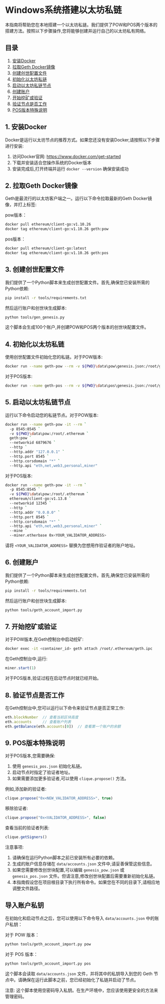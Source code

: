 # Windows系统搭建以太坊私链

本指南将帮助您在本地搭建一个以太坊私链。我们提供了POW和POS两个版本的搭建方法。按照以下步骤操作,您将能够创建并运行自己的以太坊私有网络。

## 目录

1. [安装Docker](#1-安装docker)
2. [拉取Geth Docker镜像](#2-拉取geth-docker镜像)
3. [创建创世配置文件](#3-创建创世配置文件)
4. [初始化以太坊私链](#4-初始化以太坊私链)
5. [启动以太坊私链节点](#5-启动以太坊私链节点)
6. [创建账户](#6-创建账户)
7. [开始挖矿或验证](#7-开始挖矿或验证)
8. [验证节点是否工作](#8-验证节点是否工作)
9. [POS版本特殊说明](#9-pos版本特殊说明)

## 1. 安装Docker

Docker是运行以太坊节点的推荐方式。如果您还没有安装Docker,请按照以下步骤进行安装:

1. 访问Docker官网: https://www.docker.com/get-started
2. 下载并安装适合您操作系统的Docker版本
3. 安装完成后,打开终端并运行 `docker --version` 确保安装成功

## 2. 拉取Geth Docker镜像

Geth是最流行的以太坊客户端之一。运行以下命令拉取最新的Geth Docker镜像，并打上标签:

pow版本：

```bash
docker pull ethereum/client-go:v1.10.26
docker tag ethereum/client-go:v1.10.26 geth:pow
```

pos版本：

```bash
docker pull ethereum/client-go:latest
docker tag ethereum/client-go:v1.10.26 geth:pos
```

## 3. 创建创世配置文件

我们提供了一个Python脚本来生成创世配置文件。首先,确保您已安装所需的Python依赖:

```bash
pip install -r tools/requirements.txt
```

然后运行账户和创世块生成脚本:

```bash
python tools/gen_genesis.py
```

这个脚本会生成100个账户,并创建POW和POS两个版本的创世块配置文件。

## 4. 初始化以太坊私链

使用创世配置文件初始化您的私链。对于POW版本:

```bash
docker run --name geth-pow --rm -v ${PWD}\data\pow\genesis.json:/root/genesis.json -v ${PWD}\data\pow:/root/.ethereum geth:pow init /root/genesis.json
```

对于POS版本:

```bash
docker run --name geth-pos --rm -v ${PWD}\data\pos\genesis.json:/root/genesis.json -v ${PWD}\data\pos:/root/.ethereum geth:pos init /root/genesis.json
```

## 5. 启动以太坊私链节点

运行以下命令启动您的私链节点。对于POW版本:

```bash
docker run --name geth-pow -it --rm `
  -p 8545:8545 `
  -v ${PWD}\data\pow:/root/.ethereum `
  geth:pow `
  --networkid 6879676 `
  --http `
  --http.addr "127.0.0.1" `
  --http.port 8545 `
  --http.corsdomain "*" `
  --http.api "eth,net,web3,personal,miner"
```

对于POS版本:

```bash
docker run --name geth-pow -it --rm `
  -p 8545:8545 `
  -v ${PWD}\data\pow:/root/.ethereum `
  ethereum/client-go:v1.13.8 `
  --networkid 12345 `
  --http `
  --http.addr "0.0.0.0" `
  --http.port 8545 `
  --http.corsdomain "*" `
  --http.api "eth,net,web3,personal,miner" `
  --mine `
  --miner.etherbase 0x<YOUR_VALIDATOR_ADDRESS>
```

请将 `<YOUR_VALIDATOR_ADDRESS>` 替换为您想用作验证者的账户地址。

## 6. 创建账户

我们提供了一个Python脚本来生成创世配置文件。首先,确保您已安装所需的Python依赖:

```bash
pip install -r tools/requirements.txt
```

然后运行账户和创世块生成脚本:

```bash
python tools/geth_account_import.py
```

## 7. 开始挖矿或验证

对于POW版本,在Geth控制台中启动挖矿:

```bash
docker exec -it <container_id> geth attach /root/.ethereum/geth.ipc
```

在Geth控制台中,运行:

```javascript
miner.start(1)
```

对于POS版本,验证过程在启动节点时就已经开始。

## 8. 验证节点是否工作

在Geth控制台中,您可以运行以下命令来验证节点是否正常工作:

```javascript
eth.blockNumber  // 查看当前区块高度
eth.accounts     // 查看账户列表
eth.getBalance(eth.accounts[0])  // 查看第一个账户的余额
```

## 9. POS版本特殊说明

对于POS版本,您需要确保:

1. 使用 `genesis_pos.json` 初始化私链。
2. 启动节点时指定了验证者地址。
3. 如果需要添加更多验证者,可以使用 `clique.propose()` 方法。

例如,添加新的验证者:

```javascript
clique.propose("0x<NEW_VALIDATOR_ADDRESS>", true)
```

移除验证者:

```javascript
clique.propose("0x<VALIDATOR_ADDRESS>", false)
```

查看当前的验证者列表:

```javascript
clique.getSigners()
```

注意事项:

1. 请确保在运行Python脚本之前已安装所有必要的依赖。
2. 生成的账户信息存储在 `data/accounts.json` 文件中,请妥善保管这些信息。
3. 如果您需要修改创世块配置,可以编辑 `genesis_pow.json` 或 `genesis_pos.json` 文件。但请注意,修改创世块配置后需要重新初始化私链。
4. 本指南假设您在项目根目录下执行所有命令。如果您在不同的目录下,请相应地调整文件路径。

## 导入账户私钥

在初始化和启动节点之后，您可以使用以下命令导入 `data/accounts.json` 中的账户私钥：

对于 POW 版本：

```bash
python tools/geth_account_import.py pow
```

对于 POS 版本：

```bash
python tools/geth_account_import.py pos
```

这个脚本会读取 `data/accounts.json` 文件，并将其中的私钥导入到您的 Geth 节点中。请确保在运行此脚本之前，您已经初始化了私链并启动了节点。

注意: 这个脚本使用空密码导入私钥。在生产环境中，您应该使用更安全的方法来管理密码。
